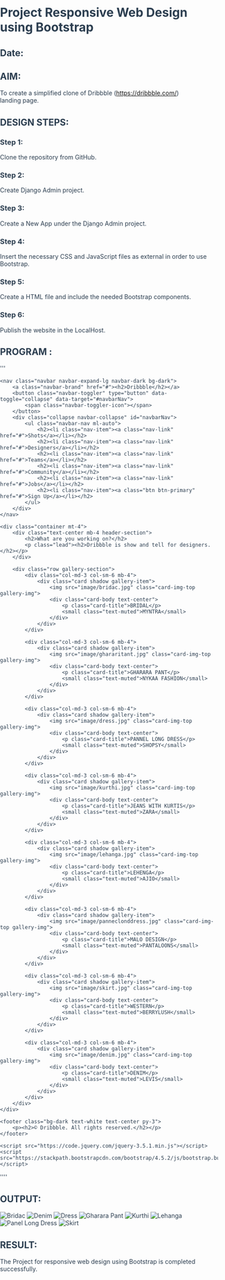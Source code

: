 # Project Responsive Web Design using Bootstrap
## Date:

## AIM:
To create a simplified clone of Dribbble (https://dribbble.com/) landing page.


## DESIGN STEPS:

### Step 1:
Clone the repository from GitHub.

### Step 2:
Create Django Admin project.

### Step 3:
Create a New App under the Django Admin project.

### Step 4:
Insert the necessary CSS and JavaScript files as external in order to use Bootstrap.

### Step 5:
Create a HTML file and include the needed Bootstrap components.

### Step 6:
Publish the website in the LocalHost.

## PROGRAM :
'''
<!DOCTYPE html>
<html lang="en">
<head>
    <meta charset="UTF-8">
    <meta name="viewport" content="width=device-width, initial-scale=1.0">
    <title>Dribbble Clone</title>
    <link rel="stylesheet" href="https://stackpath.bootstrapcdn.com/bootstrap/4.5.2/css/bootstrap.min.css">
    <link rel="stylesheet" href="dribble.css">
    <style>
        body {
            margin: 0;
            padding: 0;
            background-image: url('image/background.jpg'); /* Change to your actual background file */
            background-size: cover;
            background-position: center;
            background-repeat: no-repeat;
            color: #2c3e50;
        }
        .gallery-item {
            transition: transform 0.4s ease-in-out, box-shadow 0.3s ease;
        }
        .gallery-item:hover {
            transform: scale(1.05);
            box-shadow: 0 4px 10px rgba(0, 0, 0, 0.2);
        }
        .gallery-img {
            width: 100%;
            height: 200px;
            object-fit: cover;
        }
    </style>
</head>
<body>

    <nav class="navbar navbar-expand-lg navbar-dark bg-dark">
        <a class="navbar-brand" href="#"><h2>Dribbble</h2></a>
        <button class="navbar-toggler" type="button" data-toggle="collapse" data-target="#navbarNav">
            <span class="navbar-toggler-icon"></span>
        </button>
        <div class="collapse navbar-collapse" id="navbarNav">
            <ul class="navbar-nav ml-auto">
                <h2><li class="nav-item"><a class="nav-link" href="#">Shots</a></li></h2>
                <h2><li class="nav-item"><a class="nav-link" href="#">Designers</a></li></h2>
                <h2><li class="nav-item"><a class="nav-link" href="#">Teams</a></li></h2>
                <h2><li class="nav-item"><a class="nav-link" href="#">Community</a></li></h2>
                <h2><li class="nav-item"><a class="nav-link" href="#">Jobs</a></li></h2>
                <h2><li class="nav-item"><a class="btn btn-primary" href="#">Sign Up</a></li></h2>
            </ul>
        </div>
    </nav>

    <div class="container mt-4">
        <div class="text-center mb-4 header-section">
            <h2>What are you working on?</h2>
            <p class="lead"><h2>Dribbble is show and tell for designers.</h2></p>
        </div>

        <div class="row gallery-section">
            <div class="col-md-3 col-sm-6 mb-4">
                <div class="card shadow gallery-item">
                    <img src="image/bridac.jpg" class="card-img-top gallery-img">
                    <div class="card-body text-center">
                        <p class="card-title">BRIDAL</p>
                        <small class="text-muted">MYNTRA</small>
                    </div>
                </div>
            </div>

            <div class="col-md-3 col-sm-6 mb-4">
                <div class="card shadow gallery-item">
                    <img src="image/ghararitant.jpg" class="card-img-top gallery-img">
                    <div class="card-body text-center">
                        <p class="card-title">GHARARA PANT</p>
                        <small class="text-muted">NYKAA FASHION</small>
                    </div>
                </div>
            </div>

            <div class="col-md-3 col-sm-6 mb-4">
                <div class="card shadow gallery-item">
                    <img src="image/dress.jpg" class="card-img-top gallery-img">
                    <div class="card-body text-center">
                        <p class="card-title">PANNEL LONG DRESS</p>
                        <small class="text-muted">SHOPSY</small>
                    </div>
                </div>
            </div>

            <div class="col-md-3 col-sm-6 mb-4">
                <div class="card shadow gallery-item">
                    <img src="image/kurthi.jpg" class="card-img-top gallery-img">
                    <div class="card-body text-center">
                        <p class="card-title">JEANS WITH KURTIS</p>
                        <small class="text-muted">ZARA</small>
                    </div>
                </div>
            </div>

            <div class="col-md-3 col-sm-6 mb-4">
                <div class="card shadow gallery-item">
                    <img src="image/lehanga.jpg" class="card-img-top gallery-img">
                    <div class="card-body text-center">
                        <p class="card-title">LEHENGA</p>
                        <small class="text-muted">AJIO</small>
                    </div>
                </div>
            </div>

            <div class="col-md-3 col-sm-6 mb-4">
                <div class="card shadow gallery-item">
                    <img src="image/panneclonddress.jpg" class="card-img-top gallery-img">
                    <div class="card-body text-center">
                        <p class="card-title">MALO DESIGN</p>
                        <small class="text-muted">PANTALOONS</small>
                    </div>
                </div>
            </div>

            <div class="col-md-3 col-sm-6 mb-4">
                <div class="card shadow gallery-item">
                    <img src="image/skirt.jpg" class="card-img-top gallery-img">
                    <div class="card-body text-center">
                        <p class="card-title">WESTERN</p>
                        <small class="text-muted">BERRYLUSH</small>
                    </div>
                </div>
            </div>

            <div class="col-md-3 col-sm-6 mb-4">
                <div class="card shadow gallery-item">
                    <img src="image/denim.jpg" class="card-img-top gallery-img">
                    <div class="card-body text-center">
                        <p class="card-title">DENIM</p>
                        <small class="text-muted">LEVIS</small>
                    </div>
                </div>
            </div>
        </div>
    </div>

    <footer class="bg-dark text-white text-center py-3">
        <p><h2>© Dribbble. All rights reserved.</h2></p>
    </footer>

    <script src="https://code.jquery.com/jquery-3.5.1.min.js"></script>
    <script src="https://stackpath.bootstrapcdn.com/bootstrap/4.5.2/js/bootstrap.bundle.min.js"></script>
</body>
</html>''''


## OUTPUT:
![Bridac](image/bridac.jpg)
![Denim](image/denim.jpg)
![Dress](image/dress.jpg)
![Gharara Pant](image/ghararitant.jpg)
![Kurthi](image/kurthi.jpg)
![Lehanga](image/lehanga.jpg)
![Panel Long Dress](image/panneclonddress.jpg)
![Skirt](image/skirt.jpg)


## RESULT:
The Project for responsive web design using Bootstrap is completed successfully.
